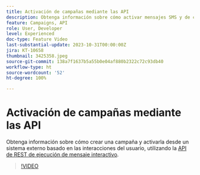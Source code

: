 ```yaml
---
title: Activación de campañas mediante las API
description: Obtenga información sobre cómo activar mensajes SMS y de correo electrónico transaccionales desde un sistema externo.
feature: Campaigns, API
role: User, Developer
level: Experienced
doc-type: Feature Video
last-substantial-update: 2023-10-31T00:00:00Z
jira: KT-10658
thumbnail: 3425358.jpeg
source-git-commit: 138a7f1637b5a55b0e04af880b2322c72c93db40
workflow-type: ht
source-wordcount: '52'
ht-degree: 100%

---
```



# Activación de campañas mediante las API

Obtenga información sobre cómo crear una campaña y activarla desde un sistema externo basado en las interacciones del usuario, utilizando la [API de REST de ejecución de mensaje interactivo](https://developer.adobe.com/journey-optimizer-apis/references/messaging/#tag/execution).

>[!VIDEO](https://video.tv.adobe.com/v/3425358/?learn=on)

